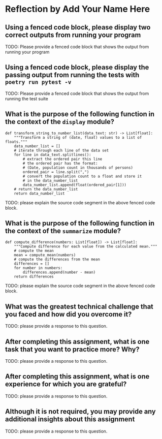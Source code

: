 # Reflection by Add Your Name Here

## Using a fenced code block, please display two correct outputs from running your program

TODO: Please provide a fenced code block that shows the output from running your program

## Using a fenced code block, please display the passing output from running the tests with `poetry run pytest -v`

TODO: Please provide a fenced code block that shows the output from running the test suite

## What is the purpose of the following function in the context of the `display` module?

```
def transform_string_to_number_list(data_text: str) -> List[float]:
    """Transform a string of (date, float) values to a list of floats."""
    data_number_list = []
    # iterate through each line of the data set
    for line in data_text.splitlines():
        # extract the ordered pair this line
        # the ordered pair has the format:
        # (Date, population count in thousands of persons)
        ordered_pair = line.split(",")
        # convert the population count to a float and store it
        # in the data_number_list
        data_number_list.append(float(ordered_pair[1]))
    # return the data_number_list
    return data_number_list
```

TODO: please explain the source code segment in the above fenced code block.

## What is the purpose of the following function in the context of the `summarize` module?

```
def compute_difference(numbers: List[float]) -> List[float]:
    """Compute difference for each value from the calculated mean."""
    # compute the mean
    mean = compute_mean(numbers)
    # compute the differences from the mean
    differences = []
    for number in numbers:
        differences.append(number - mean)
    return differences
```

TODO: please explain the source code segment in the above fenced code block.

## What was the greatest technical challenge that you faced and how did you overcome it?

TODO: please provide a response to this question.

## After completing this assignment, what is one task that you want to practice more? Why?

TODO: please provide a response to this question.

## After completing this assignment, what is one experience for which you are grateful?

TODO: please provide a response to this question.

## Although it is not required, you may provide any additional insights about this assignment

TODO: please provide a response to this question.
